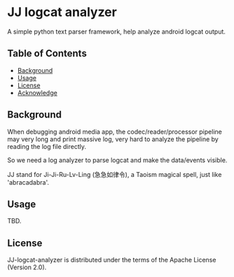 # JJ logcat analyzer

A simple python text parser framework, help analyze android logcat output.

## Table of Contents

- [Background](#background)
- [Usage](#usage)
- [License](#license)
- [Acknowledge](#acknowledge)

## Background

When debugging android media app, the codec/reader/processor pipeline may very long and print massive log, very hard to analyze the pipeline by reading the log file directly.

So we need a log analyzer to parse logcat and make the data/events visible.

JJ stand for Ji-Ji-Ru-Lv-Ling (急急如律令), a Taoism magical spell, just like 'abracadabra'.

## Usage

TBD.

## License

JJ-logcat-analyzer is distributed under the terms of the Apache License (Version 2.0).

